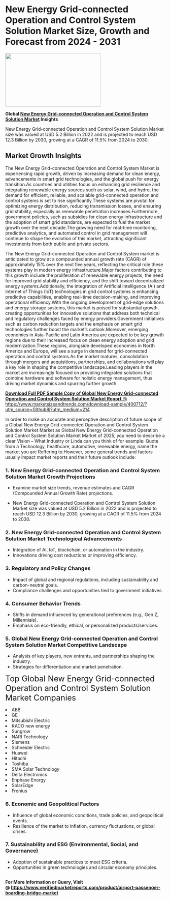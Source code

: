 <H1>New Energy Grid-connected Operation and Control System Solution Market Size, Growth and Forecast from 2024 - 2031</H1><img class="aligncenter size-medium wp-image-584254" src="https://thirdeyenews.in/wp-content/uploads/2024/09/Global-Market-Research-300x168.jpeg" alt="" width="300" height="168" /><p><strong>Global&nbsp;<a href="https://www.marketsizeandtrends.com/download-sample/400712/?utm_source=Github8j?utm_medium=214">New Energy Grid-connected Operation and Control System Solution Market</a> Insights</strong></p><p>New Energy Grid-connected Operation and Control System Solution Market size was valued at USD 5.2 Billion in 2022 and is projected to reach USD 12.3 Billion by 2030, growing at a CAGR of 11.5% from 2024 to 2030.</p><p><h2>Market Growth Insights</h2> <p>The New Energy Grid-connected Operation and Control System Market is experiencing rapid growth, driven by increasing demand for clean energy, advancements in smart grid technologies, and the global push for energy transition.As countries and utilities focus on enhancing grid resilience and integrating renewable energy sources such as solar, wind, and hydro, the demand for efficient, reliable, and scalable grid-connected operation and control systems is set to rise significantly.These systems are pivotal for optimizing energy distribution, reducing transmission losses, and ensuring grid stability, especially as renewable penetration increases.Furthermore, government policies, such as subsidies for clean energy infrastructure and the adoption of smart grid standards, are expected to fuel the market growth over the next decade.The growing need for real-time monitoring, predictive analytics, and automated control in grid management will continue to shape the evolution of this market, attracting significant investments from both public and private sectors.</p> <p><a href="#"></a></p> <p>The New Energy Grid-connected Operation and Control System market is anticipated to grow at a compounded annual growth rate (CAGR) of approximately 15% over the next five years, reflecting the critical role these systems play in modern energy infrastructure.Major factors contributing to this growth include the proliferation of renewable energy projects, the need for improved grid stability and efficiency, and the shift toward decentralized energy systems.Additionally, the integration of Artificial Intelligence (AI) and Internet of Things (IoT) technologies in grid control systems is enhancing predictive capabilities, enabling real-time decision-making, and improving operational efficiency.With the ongoing development of grid-edge solutions and energy storage systems, this market is poised for substantial growth, creating opportunities for innovative solutions that address both technical and regulatory challenges faced by energy providers.Government initiatives such as carbon reduction targets and the emphasis on smart grid technologies further boost the market’s outlook.Moreover, emerging economies in Asia-Pacific and Latin America are expected to be key growth regions due to their increased focus on clean energy adoption and grid modernization.These regions, alongside developed economies in North America and Europe, will see a surge in demand for grid-connected operation and control systems.As the market matures, consolidation through mergers and acquisitions, partnerships, and collaborations will play a key role in shaping the competitive landscape.Leading players in the market are increasingly focused on providing integrated solutions that combine hardware and software for holistic energy management, thus driving market dynamics and spurring further growth.<p><a href="#"></p><p><span class=""><strong>Download Full PDF Sample Copy of Global New Energy Grid-connected Operation and Control System Solution Market Report</strong> @ <a href="https://www.marketsizeandtrends.com/download-sample/400712/?utm_source=Github8j?utm_medium=214" target="_blank">https://www.marketsizeandtrends.com/download-sample/400712/?utm_source=Github8j?utm_medium=214</a></span></p><p>In order to make an accurate and perceptive description of future scope of a Global&nbsp;New Energy Grid-connected Operation and Control System Solution Market Market as Global&nbsp;New Energy Grid-connected Operation and Control System Solution Market Market of 2025, you need to describe a clear Vision &ndash; What Industry or Linda can you think of for example: Quote from a Technology, healthcare, automotive, renewable energy, name the market you are Reffering to.However, some general trends and factors usually impact market reports and their future outlook include:</p><h3>1.&nbsp;<strong>New Energy Grid-connected Operation and Control System Solution Market Growth Projections</strong></h3><ul><li>Examine market size trends, revenue estimates and CAGR (Compounded Annual Growth Rate) projections.</li><li><p>New Energy Grid-connected Operation and Control System Solution Market size was valued at USD 5.2 Billion in 2022 and is projected to reach USD 12.3 Billion by 2030, growing at a CAGR of 11.5% from 2024 to 2030.</p></li></ul><h3>2.&nbsp;<strong>New Energy Grid-connected Operation and Control System Solution Market Technological Advancements</strong></h3><ul><li>Integration of AI, IoT, blockchain, or automation in the industry.</li><li>Innovations driving cost reductions or improving efficiency.</li></ul><h3>3.&nbsp;<strong>Regulatory and Policy Changes</strong></h3><ul><li>Impact of global and regional regulations, including sustainability and carbon-neutral goals.</li><li>Compliance challenges and opportunities tied to government initiatives.</li></ul><h3>4.&nbsp;<strong>Consumer Behavior Trends</strong></h3><ul><li>Shifts in demand influenced by generational preferences (e.g., Gen Z, Millennials).</li><li>Emphasis on eco-friendly, ethical, or personalized products/services.</li></ul><h3>5.&nbsp;<strong>Global New Energy Grid-connected Operation and Control System Solution Market Competitive Landscape</strong></h3><ul><li>Analysis of key players, new entrants, and partnerships shaping the industry.</li><li>Strategies for differentiation and market penetration.</li></ul><p data-pm-slice="1 1 []"><span style="color: inherit; font-family: inherit; font-size: 25px;">Top Global New Energy Grid-connected Operation and Control System Solution Market Companies</span></p><div class="" data-test-id=""><p><li>ABB</li><li> GE</li><li> Mitsubishi Electric</li><li> KACO new energy</li><li> Sungrow</li><li> NARI Technology</li><li> Siemens</li><li> Schneider Electric</li><li> Huawei</li><li> Hitachi</li><li> Toshiba</li><li> SMA Solar Technology</li><li> Delta Electronics</li><li> Enphase Energy</li><li> SolarEdge</li><li> Fronius</li></p></div><h3>6.&nbsp;<strong>Economic and Geopolitical Factors</strong></h3><ul><li>Influence of global economic conditions, trade policies, and geopolitical events.</li><li>Resilience of the market to inflation, currency fluctuations, or global crises.</li></ul><h3>7.&nbsp;<strong>Sustainability and ESG (Environmental, Social, and Governance)</strong></h3><ul><li>Adoption of sustainable practices to meet ESG criteria.</li><li>Opportunities in green technologies and circular economy principles.</li></ul><h2><strong style="font-size: 14px;">For More Information or Query, Visit @&nbsp;</strong><a style="background-color: #ffffff; font-size: 14px;" href="https://www.marketsizeandtrends.com/report/new-energy-grid-connected-operation-and-control-system-solution-market/" target="_blank">https://www.verifiedmarketreports.com/product/airport-passenger-boarding-bridge-market</a></h2>